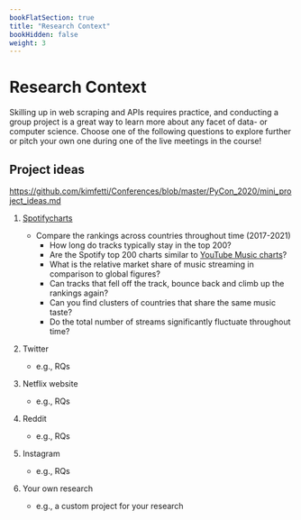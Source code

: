 ```yaml
---
bookFlatSection: true
title: "Research Context"
bookHidden: false
weight: 3
---
```


# Research Context

Skilling up in web scraping and APIs requires practice, and conducting a group project is a great way to learn more about any facet of data- or computer science. Choose one of the following questions to explore further or pitch your own one during one of the live meetings in the course!

## Project ideas


https://github.com/kimfetti/Conferences/blob/master/PyCon_2020/mini_project_ideas.md


1. [Spotifycharts](https://spotifycharts.com/regional)
    - Compare the rankings across countries throughout time (2017-2021)
      - How long do tracks typically stay in the top 200?
      - Are the Spotify top 200 charts similar to [YouTube Music charts](https://charts.youtube.com)?
      - What is the relative market share of music streaming in comparison to global figures?
      - Can tracks that fell off the track, bounce back and climb up the rankings again?
      - Can you find clusters of countries that share the same music taste?
      - Do the total number of streams significantly fluctuate throughout time?

2. Twitter
    - e.g., RQs
3. Netflix website
    - e.g., RQs
4. Reddit
    - e.g., RQs
5. Instagram
    - e.g., RQs
6. Your own research
    - e.g., a custom project for your research
